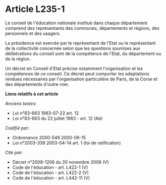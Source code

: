 # Article L235-1

Le conseil de l'éducation nationale institué dans chaque département comprend des représentants des communes, départements et
régions, des personnels et des usagers.

La présidence est exercée par le représentant de l'Etat ou le représentant de la collectivité concernée selon que les
questions soumises aux délibérations du conseil sont de la compétence de l'Etat, du département ou de la région.

Un décret en Conseil d'Etat précise notamment l'organisation et les compétences de ce conseil. Ce décret peut comporter les
adaptations rendues nécessaires par l'organisation particulière de Paris, de la Corse et des départements d'outre-mer.

**Liens relatifs à cet article**

_Anciens textes_:

  - Loi n°83-663 1983-07-22 art. 12
  - Loi n°83-663 du 22 juillet 1983 - art. 12 (Ab)

_Codifié par_:

  - Ordonnance 2000-549 2000-06-15
  - Loi n°2003-339 2003-04-14 art. 1 (loi de ratification)

_Cité par_:

  - Décret n°2008-1206 du 20 novembre 2008 (V)
  - Code de l'éducation - art. L422-1 (V)
  - Code de l'éducation - art. L422-2 (V)
  - Code de l'éducation - art. L442-11 (V)
